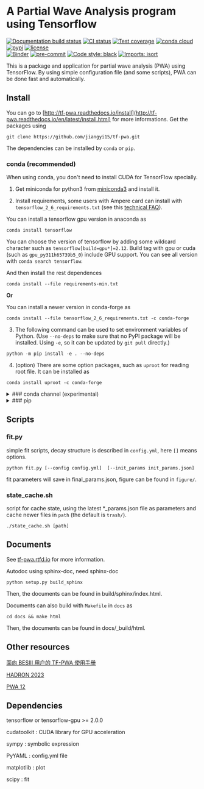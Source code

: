 # A Partial Wave Analysis program using Tensorflow

[![Documentation build status](https://readthedocs.org/projects/tf-pwa/badge/?version=latest)](https://tf-pwa.readthedocs.io)
[![CI status](https://github.com/jiangyi15/tf-pwa/workflows/CI/badge.svg)](https://github.com/jiangyi15/tf-pwa/actions?query=branch%3Adev+workflow%3ACI)
[![Test coverage](https://codecov.io/gh/jiangyi15/tf-pwa/branch/dev/graph/badge.svg)](https://codecov.io/gh/jiangyi15/tf-pwa)
[![conda cloud](https://anaconda.org/jiangyi15/tf-pwa/badges/version.svg)](https://anaconda.org/jiangyi15/tf-pwa)
[![pypi](https://img.shields.io/pypi/v/TFPWA)](https://pypi.org/project/TFPWA/)
[![license](https://anaconda.org/jiangyi15/tf-pwa/badges/license.svg)](https://choosealicense.com/licenses/mit/)
<br>
[![Binder](https://mybinder.org/badge_logo.svg)](https://mybinder.org/v2/gh/jiangyi15/tf-pwa/HEAD)
[![pre-commit](https://img.shields.io/badge/pre--commit-enabled-brightgreen)](https://github.com/pre-commit/pre-commit)
[![Code style: black](https://img.shields.io/badge/code%20style-black-000000.svg)](https://github.com/psf/black)
[![Imports: isort](https://img.shields.io/badge/%20imports-isort-%231674b1?style=flat&labelColor=ef8336)](https://pycqa.github.io/isort/)

This is a package and application for partial wave analysis (PWA) using
TensorFlow. By using simple configuration file (and some scripts), PWA can be
done fast and automatically.

## Install

You can go to
[http://tf-pwa.readthedocs.io/install](http://tf-pwa.readthedocs.io/en/latest/install.html)
for more informations. Get the packages using

```
git clone https://github.com/jiangyi15/tf-pwa.git
```

The dependencies can be installed by `conda` or `pip`.

### conda (recommended)

When using conda, you don't need to install CUDA for TensorFlow specially.

1. Get miniconda for python3 from
   [miniconda3](https://docs.conda.io/en/latest/miniconda.html) and install it.

2. Install requirements, some users with Ampere card can install with
   `tensorflow_2_6_requirements.txt` (see this
   [technical FAQ](https://tf-pwa.readthedocs.io/en/latest/tensorflow_version.html)).

You can install a tensorflow gpu version in anaconda as

```
conda install tensorflow
```

You can choose the version of tensorflow by adding some wildcard character such as `tensorflow[build=gpu*]=2.12`. Build tag with gpu or cuda (such as `gpu_py311h65739b5_0`) include  GPU support. You can see all version with `conda search tensorflow`.

And then install the rest dependences

```
conda install --file requirements-min.txt
```

**Or**

You can install a newer version in conda-forge as

```
conda install --file tensorflow_2_6_requirements.txt -c conda-forge
```

3. The following command can be used to set environment variables of Python.
   (Use `--no-deps` to make sure that no PyPI package will be installed. Using
   `-e`, so it can be updated by `git pull` directly.)

```
python -m pip install -e . --no-deps
```

4. (option) There are some option packages, such as `uproot` for reading root
   file. It can be installed as

```
conda install uproot -c conda-forge
```

<details><summary>
### conda channel (experimental)
</summary><p>

A pre-built conda package (Linux only) is also provided, just run following
command to install it.

```
conda config --add channels jiangyi15
conda install tf-pwa
```

</p></details>

<details><summary>
###  pip
</summary><p>

When using `pip`, you will need to install CUDA to use GPU (The newest
tensorflow support install with CUDA runtime directly as
`pip install tensorflow[and-cuda]`). Just run the following command :

```bash
python3 -m pip install -e .
```

To contribute to the project, please also install additional developer tools
with:

```bash
python3 -m pip install -e .[dev]
```

You can also install from pypi.org directly without cloning the repo manually.

```bash
python3 -m pip install TFPWA
```

And also for the newest version from github

```bash
python3 -m pip install git+https://github.com/jiangyi15/tf-pwa.git
```

</p></details>

## Scripts

### fit.py

simple fit scripts, decay structure is described in `config.yml`, here `[]`
means options.

```
python fit.py [--config config.yml]  [--init_params init_params.json]
```

fit parameters will save in final_params.json, figure can be found in
`figure/`.

### state_cache.sh

script for cache state, using the latest \*\_params.json file as parameters and
cache newer files in `path` (the default is `trash/`).

```
./state_cache.sh [path]
```

## Documents

See [tf-pwa.rtfd.io](http://tf-pwa.readthedocs.io) for more information.

Autodoc using sphinx-doc, need sphinx-doc

```
python setup.py build_sphinx
```

Then, the documents can be found in build/sphinx/index.html.

Documents can also build with `Makefile` in `docs` as

```
cd docs && make html
```

Then, the documents can be found in docs/\_build/html.

## Other resources

[面向 BESIII 用户的 TF-PWA 使用手册](https://note.ihep.ac.cn/s/xAr0zQXf8)

[HADRON 2023](https://agenda.infn.it/event/33110/contributions/198135/)

[PWA 12](https://indico.cern.ch/event/885396/timetable/#52-reach-on-the-partial-wave-a)

## Dependencies

tensorflow or tensorflow-gpu >= 2.0.0

cudatoolkit : CUDA library for GPU acceleration

sympy : symbolic expression

PyYAML : config.yml file

matplotlib : plot

scipy : fit
